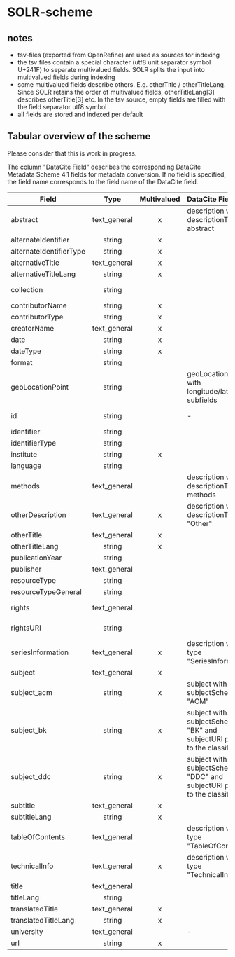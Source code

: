 # SOLR-scheme

## notes
* tsv-files (exported from OpenRefine) are used as sources for indexing
* the tsv files contain a special character (utf8 unit separator symbol U+241F) to separate multivalued fields. SOLR splits the input into multivalued fields during indexing
* some multivalued fields describe others. E.g. otherTitle / otherTitleLang. Since SOLR retains the order of multivalued fields, otherTitleLang[3] describes otherTitle[3] etc. In the tsv source, empty fields are filled with the field separator utf8 symbol
* all fields are stored and indexed per default

## Tabular overview of the scheme

Please consider that this is work in progress.

The column "DataCite Field" describes the corresponding DataCite Metadata Scheme 4.1 fields for metadata conversion. If no field is specified, the field name corresponds to the field name of the DataCite field.

| Field          | Type           | Multivalued  | DataCite Field | Description |
| -------------------- |:-------------:|:-----:|:--------------------|:----------------------------------------|
| abstract | text_general      | x | description with descriptionType abstract | |
| alternateIdentifier | string | x | | |
| alternateIdentifierType | string | x | | |
| alternativeTitle | text_general      | x | | |
| alternativeTitleLang | string | x | | |
| collection | string | | |  describes the source of the metadata |
| contributorName | string | x | |  |
| contributorType | string | x | |  |
| creatorName | text_general | x | | |
| date | string | x | | |
| dateType | string | x | | |
| format | string | | | |
| geoLocationPoint | string      |  | geoLocationPoint with longitude/latitude subfields | e.g. 53.590312,9.978455 |
| id | string |  | - | copy of identifier (without slashes) |
| identifier | string |  |  | |
| identifierType | string |  |  | |
| institute | string | x | | |
| language | string |  |  | |
| methods | text_general |  | description with descriptionType methods | |
| otherDescription | text_general | x | description with descriptionType "Other"| |
| otherTitle | text_general | x | | |
| otherTitleLang | string | x | | |
| publicationYear | string |  | | |
| publisher | text_general |  | | |
| resourceType | string |  | | |
| resourceTypeGeneral | string | | | |
| rights | text_general | | | single valued despite DataCite Scheme |
| rightsURI | string | | | single valued despite DataCite Scheme |
| seriesInformation | text_general | x | description with type "SeriesInformation" | |
| subject | text_general | x | | |
| subject_acm | string | x | subject with subjectScheme "ACM" | ACM classifiation |
| subject_bk | string | x | subject with subjectScheme "BK" and subjectURI pointing to the classification | Basisklassification (a german classification )|
| subject_ddc | string | x | subject with subjectScheme "DDC" and subjectURI pointing to the classification | Dewey |
| subtitle | text_general | x | | |
| subtitleLang | string | x | | |
| tableOfContents | text_general | | description with type "TableOfContents" | |
| technicalInfo | text_general | x | description with type "TechnicalInfo" | |
| title | text_general | | | |
| titleLang | string | | | |
| translatedTitle | text_general | x | | |
| translatedTitleLang | string | x | | |
| university | text_general | | - | |
| url | string | x | | |
